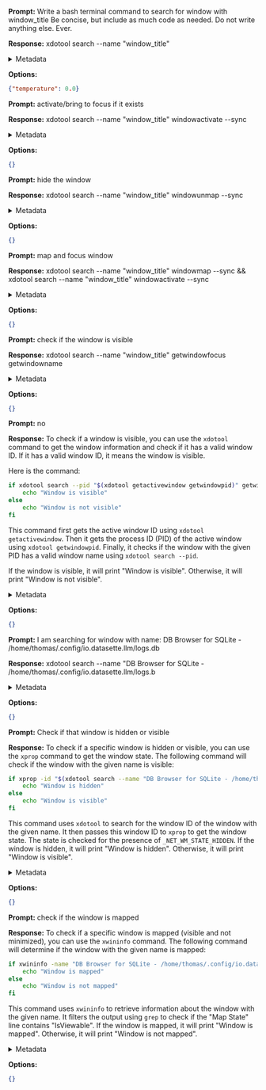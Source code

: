 **Prompt:**
Write a bash terminal command to search for window with window_title
Be concise, but include as much code as needed. Do not write anything else. Ever.


**Response:**
xdotool search --name "window_title"

<details><summary>Metadata</summary>

- Duration: 2363 ms
- Datetime: 2023-10-16T16:06:59.500643
- Model: gpt-3.5-turbo-0613

</details>

**Options:**
```json
{"temperature": 0.0}
```

**Prompt:**
activate/bring to focus if it exists

**Response:**
xdotool search --name "window_title" windowactivate --sync

<details><summary>Metadata</summary>

- Duration: 2647 ms
- Datetime: 2023-10-16T16:08:37.964081
- Model: gpt-3.5-turbo-0613

</details>

**Options:**
```json
{}
```

**Prompt:**
hide the window

**Response:**
xdotool search --name "window_title" windowunmap --sync

<details><summary>Metadata</summary>

- Duration: 3343 ms
- Datetime: 2023-10-16T16:09:19.019848
- Model: gpt-3.5-turbo-0613

</details>

**Options:**
```json
{}
```

**Prompt:**
map and focus window

**Response:**
xdotool search --name "window_title" windowmap --sync && xdotool search --name "window_title" windowactivate --sync

<details><summary>Metadata</summary>

- Duration: 4997 ms
- Datetime: 2023-10-16T16:11:23.608153
- Model: gpt-3.5-turbo-0613

</details>

**Options:**
```json
{}
```

**Prompt:**
check if the window is visible

**Response:**
xdotool search --name "window_title" getwindowfocus getwindowname

<details><summary>Metadata</summary>

- Duration: 3662 ms
- Datetime: 2023-10-16T16:21:42.971247
- Model: gpt-3.5-turbo-0613

</details>

**Options:**
```json
{}
```

**Prompt:**
no

**Response:**
To check if a window is visible, you can use the `xdotool` command to get the window information and check if it has a valid window ID. If it has a valid window ID, it means the window is visible.

Here is the command:

```bash
if xdotool search --pid "$(xdotool getactivewindow getwindowpid)" getwindowname &>/dev/null; then
    echo "Window is visible"
else
    echo "Window is not visible"
fi
```

This command first gets the active window ID using `xdotool getactivewindow`. Then it gets the process ID (PID) of the active window using `xdotool getwindowpid`. Finally, it checks if the window with the given PID has a valid window name using `xdotool search --pid`.

If the window is visible, it will print "Window is visible". Otherwise, it will print "Window is not visible".

<details><summary>Metadata</summary>

- Duration: 29024 ms
- Datetime: 2023-10-16T16:29:45.259412
- Model: gpt-3.5-turbo-0613

</details>

**Options:**
```json
{}
```

**Prompt:**
I am searching for window with name: DB Browser for SQLite - /home/thomas/.config/io.datasette.llm/logs.db

**Response:**
xdotool search --name "DB Browser for SQLite - /home/thomas/.config/io.datasette.llm/logs.b

<details><summary>Metadata</summary>

- Duration: 4272 ms
- Datetime: 2023-10-16T16:32:14.163255
- Model: gpt-3.5-turbo-0613

</details>

**Options:**
```json
{}
```

**Prompt:**
Check if that window is hidden or visible

**Response:**
To check if a specific window is hidden or visible, you can use the `xprop` command to get the window state. The following command will check if the window with the given name is visible:

```bash
if xprop -id "$(xdotool search --name "DB Browser for SQLite - /home/thomas/.config/io.datasette.llm/logs.db" | head -n1)" | grep -q " _NET_WM_STATE_HIDDEN"; then
    echo "Window is hidden"
else
    echo "Window is visible"
fi
```

This command uses `xdotool` to search for the window ID of the window with the given name. It then passes this window ID to `xprop` to get the window state. The state is checked for the presence of `_NET_WM_STATE_HIDDEN`. If the window is hidden, it will print "Window is hidden". Otherwise, it will print "Window is visible".

<details><summary>Metadata</summary>

- Duration: 28406 ms
- Datetime: 2023-10-16T16:33:00.695611
- Model: gpt-3.5-turbo-0613

</details>

**Options:**
```json
{}
```

**Prompt:**
check if the window is mapped

**Response:**
To check if a specific window is mapped (visible and not minimized), you can use the `xwininfo` command. The following command will determine if the window with the given name is mapped:

```bash
if xwininfo -name "DB Browser for SQLite - /home/thomas/.config/io.datasette.llm/logs.db" | grep "Map State: IsViewable"; then
    echo "Window is mapped"
else
    echo "Window is not mapped"
fi
```

This command uses `xwininfo` to retrieve information about the window with the given name. It filters the output using `grep` to check if the "Map State" line contains "IsViewable". If the window is mapped, it will print "Window is mapped". Otherwise, it will print "Window is not mapped".

<details><summary>Metadata</summary>

- Duration: 25932 ms
- Datetime: 2023-10-16T16:33:38.044288
- Model: gpt-3.5-turbo-0613

</details>

**Options:**
```json
{}
```

